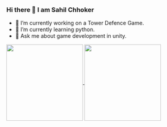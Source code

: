 ### Hi there 👋 I am Sahil Chhoker
- 🔭 I’m currently working on a Tower Defence Game.
- 🌱 I’m currently learning python.
- 💬 Ask me about game development in unity.
<a href="https://github.com/sahil-chhoker/github-readme-stats">
  <img height=200 align="center" src="https://github-readme-stats.vercel.app/api?username=sahil-chhoker&show_icons=true&theme=dark" />
</a>
<a href="https://github.com/sahil-chhoker/convoychat">
  <img height=200 align="center" src="https://github-readme-stats.vercel.app/api/top-langs?username=sahil-chhoker&layout=compact&langs_count=8&card_width=320" />
</a>

<!--
**Sahil-Chhoker/Sahil-Chhoker** is a ✨ _special_ ✨ repository because its `README.md` (this file) appears on your GitHub profile.

Here are some ideas to get you started:

- 🔭 I’m currently working on ...
- 🌱 I’m currently learning ...

- 🤔 I’m looking for help with ...
- 💬 Ask me about ...
- 📫 How to reach me: ...
- 😄 Pronouns: ...
- ⚡ Fun fact: ...
-->
